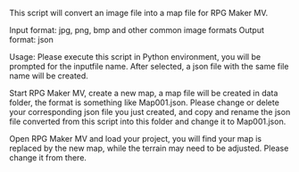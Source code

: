 This script will convert an image file into a map file for RPG Maker MV.

Input format: jpg, png, bmp and other common image formats
Output format: json

Usage: Please execute this script in Python environment, you will be prompted for the inputfile name. After selected, a json file with the same file name will be created.

Start RPG Maker MV, create a new map, a map file will be created in data folder, the format is something like Map001.json. Please change or delete your corresponding json file you just created, and copy and rename the json file converted from this script into this folder and change it to Map001.json.

Open RPG Maker MV and load your project, you will find your map is replaced by the new map, while the terrain may need to be adjusted. Please change it from there.
